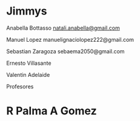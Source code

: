 # Jimmys
Anabella Bottasso  natali.anabella@gmail.com
<p>
Manuel Lopez  manuelignaciolopez222@gmail.com
  </p>
  <p>
Sebastian Zaragoza  sebaema2050@gmail.com
    </p>
    <p>
Ernesto Villasante 
      </p>
      <p>
Valentin Adelaide
        </p>

Profesores
<h1>
R Palma
A Gomez
</h1>
